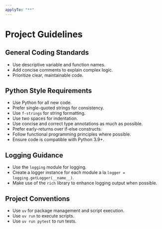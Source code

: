 ```yaml
---
applyTo: "**"
---
```


# Project Guidelines

## General Coding Standards

- Use descriptive variable and function names.
- Add concise comments to explain complex logic.
- Prioritize clear, maintainable code.

## Python Style Requirements

- Use Python for all new code.
- Prefer single-quoted strings for consistency.
- Use `f-strings` for string formatting.
- Use two spaces for indentation.
- Use concise and correct type annotations as much as possible.
- Prefer early-returns over if-else constructs.
- Follow functional programming principles where possible.
- Ensure code is compatible with Python 3.9+.

## Logging Guidance

- Use the `logging` module for logging.
- Create a logger instance for each module a la `logger = logging.getLogger(__name__)`.
- Make use of the `rich` library to enhance logging output when possible.

## Project Conventions

- Use `uv` for package management and script execution.
- Use `uv run` to execute scripts.
- Use `uv run pytest` to run tests.
